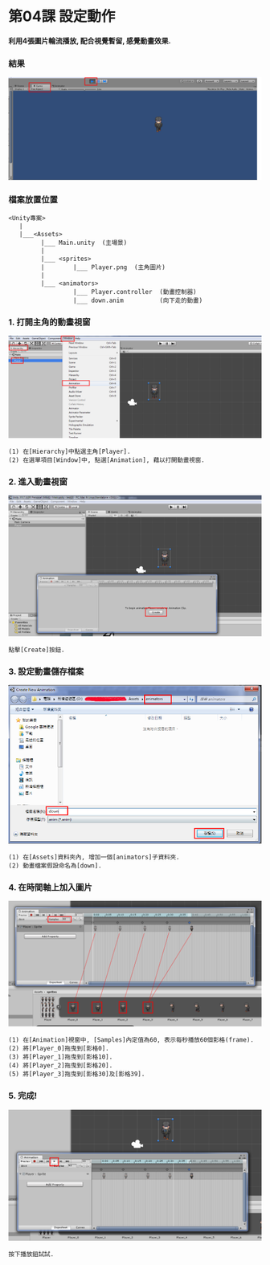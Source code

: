 # 第04課 設定動作

#### 利用4張圖片輪流播放, 配合視覺暫留, 感覺動畫效果.


### 結果
![GitHub Logo](/screen/img04.png)


### 檔案放置位置
```
<Unity專案>
   |  
   |___<Assets>
         |___ Main.unity  (主場景)  
         |
         |___ <sprites>
         |        |___ Player.png  (主角圖片)   
         |        
         |___ <animators>
                  |___ Player.controller  (動畫控制器)     
                  |___ down.anim          (向下走的動畫)                      
```


### 1. 打開主角的動畫視窗

![GitHub Logo](/screen/img04-01.png)

```
(1) 在[Hierarchy]中點選主角[Player].
(2) 在選單項目[Window]中, 點選[Animation], 藉以打開動畫視窗.
```

### 2. 進入動畫視窗

![GitHub Logo](/screen/img04-02.png)

```
點擊[Create]按鈕.
```


### 3. 設定動畫儲存檔案

![GitHub Logo](/screen/img04-03.png)

```
(1) 在[Assets]資料夾內, 增加一個[animators]子資料夾.
(2) 動畫檔案假設命名為[down].
```


### 4. 在時間軸上加入圖片 

![GitHub Logo](/screen/img04-04.png)

```
(1) 在[Animation]視窗中, [Samples]內定值為60, 表示每秒播放60個影格(frame).
(2) 將[Player_0]拖曳到[影格0].
(3) 將[Player_1]拖曳到[影格10].
(4) 將[Player_2]拖曳到[影格20].
(5) 將[Player_3]拖曳到[影格30]及[影格39].
```

### 5. 完成! 

![GitHub Logo](/screen/img04-05.png)

```
按下播放鈕試試.
```
